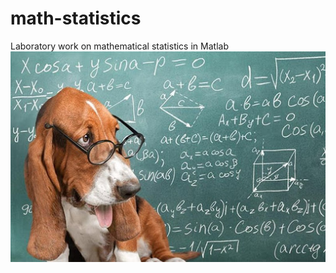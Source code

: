 # math-statistics
Laboratory work on mathematical statistics in Matlab
![](https://github.com/GareevaMilena/math-statistics/blob/master/%D1%81%D0%BE%D0%B1%D0%B0%D0%BA%D0%B0.jpg)
